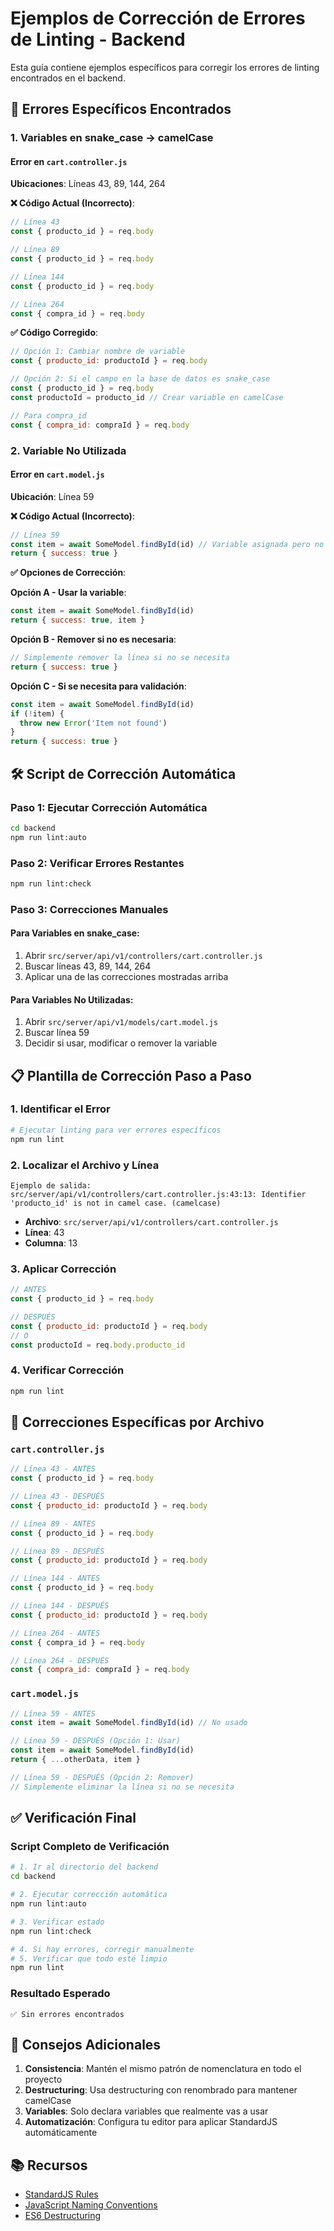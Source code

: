 # Ejemplos de Corrección de Errores de Linting - Backend

Esta guía contiene ejemplos específicos para corregir los errores de linting encontrados en el backend.

## 🔧 Errores Específicos Encontrados

### 1. Variables en snake_case → camelCase

#### Error en `cart.controller.js`
**Ubicaciones**: Líneas 43, 89, 144, 264

**❌ Código Actual (Incorrecto)**:
```javascript
// Línea 43
const { producto_id } = req.body

// Línea 89
const { producto_id } = req.body

// Línea 144
const { producto_id } = req.body

// Línea 264
const { compra_id } = req.body
```

**✅ Código Corregido**:
```javascript
// Opción 1: Cambiar nombre de variable
const { producto_id: productoId } = req.body

// Opción 2: Si el campo en la base de datos es snake_case
const { producto_id } = req.body
const productoId = producto_id // Crear variable en camelCase

// Para compra_id
const { compra_id: compraId } = req.body
```

### 2. Variable No Utilizada

#### Error en `cart.model.js`
**Ubicación**: Línea 59

**❌ Código Actual (Incorrecto)**:
```javascript
// Línea 59
const item = await SomeModel.findById(id) // Variable asignada pero no usada
return { success: true }
```

**✅ Opciones de Corrección**:

**Opción A - Usar la variable**:
```javascript
const item = await SomeModel.findById(id)
return { success: true, item }
```

**Opción B - Remover si no es necesaria**:
```javascript
// Simplemente remover la línea si no se necesita
return { success: true }
```

**Opción C - Si se necesita para validación**:
```javascript
const item = await SomeModel.findById(id)
if (!item) {
  throw new Error('Item not found')
}
return { success: true }
```

## 🛠️ Script de Corrección Automática

### Paso 1: Ejecutar Corrección Automática
```bash
cd backend
npm run lint:auto
```

### Paso 2: Verificar Errores Restantes
```bash
npm run lint:check
```

### Paso 3: Correcciones Manuales

#### Para Variables en snake_case:
1. Abrir `src/server/api/v1/controllers/cart.controller.js`
2. Buscar líneas 43, 89, 144, 264
3. Aplicar una de las correcciones mostradas arriba

#### Para Variables No Utilizadas:
1. Abrir `src/server/api/v1/models/cart.model.js`
2. Buscar línea 59
3. Decidir si usar, modificar o remover la variable

## 📋 Plantilla de Corrección Paso a Paso

### 1. Identificar el Error
```bash
# Ejecutar linting para ver errores específicos
npm run lint
```

### 2. Localizar el Archivo y Línea
```
Ejemplo de salida:
src/server/api/v1/controllers/cart.controller.js:43:13: Identifier 'producto_id' is not in camel case. (camelcase)
```
- **Archivo**: `src/server/api/v1/controllers/cart.controller.js`
- **Línea**: 43
- **Columna**: 13

### 3. Aplicar Corrección
```javascript
// ANTES
const { producto_id } = req.body

// DESPUÉS
const { producto_id: productoId } = req.body
// O
const productoId = req.body.producto_id
```

### 4. Verificar Corrección
```bash
npm run lint
```

## 🎯 Correcciones Específicas por Archivo

### `cart.controller.js`
```javascript
// Línea 43 - ANTES
const { producto_id } = req.body

// Línea 43 - DESPUÉS
const { producto_id: productoId } = req.body

// Línea 89 - ANTES
const { producto_id } = req.body

// Línea 89 - DESPUÉS
const { producto_id: productoId } = req.body

// Línea 144 - ANTES
const { producto_id } = req.body

// Línea 144 - DESPUÉS
const { producto_id: productoId } = req.body

// Línea 264 - ANTES
const { compra_id } = req.body

// Línea 264 - DESPUÉS
const { compra_id: compraId } = req.body
```

### `cart.model.js`
```javascript
// Línea 59 - ANTES
const item = await SomeModel.findById(id) // No usado

// Línea 59 - DESPUÉS (Opción 1: Usar)
const item = await SomeModel.findById(id)
return { ...otherData, item }

// Línea 59 - DESPUÉS (Opción 2: Remover)
// Simplemente eliminar la línea si no se necesita
```

## ✅ Verificación Final

### Script Completo de Verificación
```bash
# 1. Ir al directorio del backend
cd backend

# 2. Ejecutar corrección automática
npm run lint:auto

# 3. Verificar estado
npm run lint:check

# 4. Si hay errores, corregir manualmente
# 5. Verificar que todo esté limpio
npm run lint
```

### Resultado Esperado
```
✅ Sin errores encontrados
```

## 🚀 Consejos Adicionales

1. **Consistencia**: Mantén el mismo patrón de nomenclatura en todo el proyecto
2. **Destructuring**: Usa destructuring con renombrado para mantener camelCase
3. **Variables**: Solo declara variables que realmente vas a usar
4. **Automatización**: Configura tu editor para aplicar StandardJS automáticamente

## 📚 Recursos

- [StandardJS Rules](https://standardjs.com/rules.html)
- [JavaScript Naming Conventions](https://www.robinwieruch.de/javascript-naming-conventions)
- [ES6 Destructuring](https://developer.mozilla.org/en-US/docs/Web/JavaScript/Reference/Operators/Destructuring_assignment)